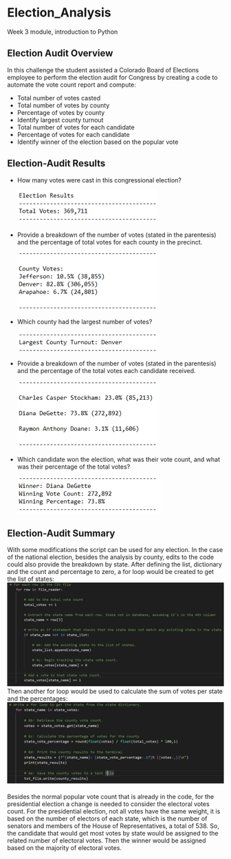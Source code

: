 # Election_Analysis
Week 3 module, introduction to Python

## Election Audit Overview 
In this challenge the student assisted a Colorado Board of Elections employee to perform the election audit for Congress by creating a code to automate the vote count report and compute:
 * Total number of votes casted
 * Total number of votes by county
 * Percentage of votes by county
 * Identify largest county turnout
 * Total number of votes for each candidate
 * Percentage of votes for each candidate
 * Identify winner of the election based on the popular vote


## Election-Audit Results
* How many votes were cast in this congressional election?

  ![ScreenShot](https://github.com/liviamiyabara/Election_Analysis/blob/main/analysis/Total%20votes.png)

* Provide a breakdown of the number of votes (stated in the parentesis) and the percentage of total votes for each county in the precinct.

  ![ScreenShot](https://github.com/liviamiyabara/Election_Analysis/blob/main/analysis/County%20votes.png)

* Which county had the largest number of votes?

  ![ScreenShot](https://github.com/liviamiyabara/Election_Analysis/blob/main/analysis/County%20largest%20number%20%20of%20votes.png)

* Provide a breakdown of the number of votes (stated in the parentesis) and the percentage of the total votes each candidate received.

  ![ScreenShot](https://github.com/liviamiyabara/Election_Analysis/blob/main/analysis/Candidates%20vote%20breakdown.png)

* Which candidate won the election, what was their vote count, and what was their percentage of the total votes?

  ![ScreenShot](https://github.com/liviamiyabara/Election_Analysis/blob/main/analysis/Winner.png)

## Election-Audit Summary

With some modifications the script can be used for any election. In the case of the national election, besides the analysis by county, edits to the code could also provide the breakdown by state. After defining the list, dictionary and the count and percentage to zero, a for loop would be created to get the list of states:
![ScreenShot](https://github.com/liviamiyabara/Election_Analysis/blob/main/analysis/State%20vote%20count%20For%20loop.png)
Then another for loop would be used to calculate the sum of votes per state and the percentages:
![ScreenShot](https://github.com/liviamiyabara/Election_Analysis/blob/main/analysis/State%20vote%20count.png)

Besides the normal popular vote count that is already in the code, for the presidential election a change is needed to consider the electoral votes count. For the presidential election, not all votes have the same weight, it is based on the number of electors of each state, which is the number of senators and members of the House of Representatives, a total of 538. So, the candidate that would get most votes by state would be assigned to the related number of electoral votes. Then the winner would be assigned based on the majority of electoral votes.
